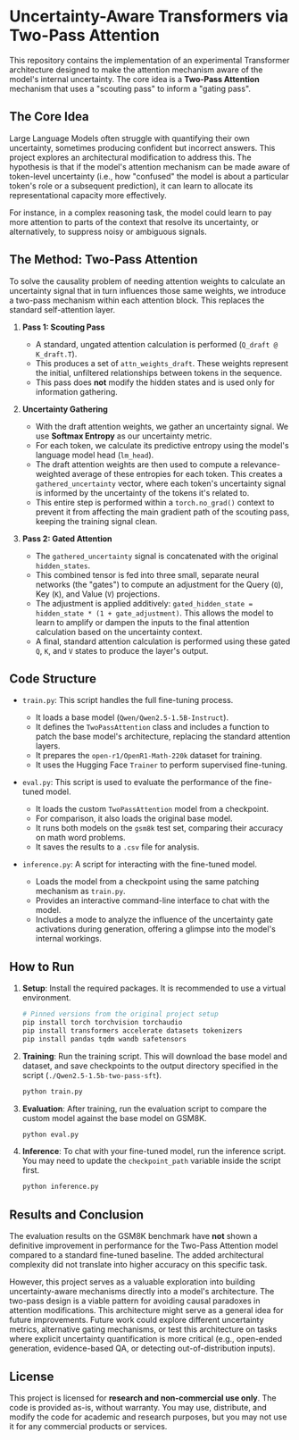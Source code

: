# Uncertainty-Aware Transformers via Two-Pass Attention

This repository contains the implementation of an experimental Transformer architecture designed to make the attention mechanism aware of the model's internal uncertainty. The core idea is a **Two-Pass Attention** mechanism that uses a "scouting pass" to inform a "gating pass".

## The Core Idea

Large Language Models often struggle with quantifying their own uncertainty, sometimes producing confident but incorrect answers. This project explores an architectural modification to address this. The hypothesis is that if the model's attention mechanism can be made aware of token-level uncertainty (i.e., how "confused" the model is about a particular token's role or a subsequent prediction), it can learn to allocate its representational capacity more effectively.

For instance, in a complex reasoning task, the model could learn to pay more attention to parts of the context that resolve its uncertainty, or alternatively, to suppress noisy or ambiguous signals.

## The Method: Two-Pass Attention

To solve the causality problem of needing attention weights to calculate an uncertainty signal that in turn influences those same weights, we introduce a two-pass mechanism within each attention block. This replaces the standard self-attention layer.

1.  **Pass 1: Scouting Pass**
    *   A standard, ungated attention calculation is performed (`Q_draft @ K_draft.T`).
    *   This produces a set of `attn_weights_draft`. These weights represent the initial, unfiltered relationships between tokens in the sequence.
    *   This pass does **not** modify the hidden states and is used only for information gathering.

2.  **Uncertainty Gathering**
    *   With the draft attention weights, we gather an uncertainty signal. We use **Softmax Entropy** as our uncertainty metric.
    *   For each token, we calculate its predictive entropy using the model's language model head (`lm_head`).
    *   The draft attention weights are then used to compute a relevance-weighted average of these entropies for each token. This creates a `gathered_uncertainty` vector, where each token's uncertainty signal is informed by the uncertainty of the tokens it's related to.
    *   This entire step is performed within a `torch.no_grad()` context to prevent it from affecting the main gradient path of the scouting pass, keeping the training signal clean.

3.  **Pass 2: Gated Attention**
    *   The `gathered_uncertainty` signal is concatenated with the original `hidden_states`.
    *   This combined tensor is fed into three small, separate neural networks (the "gates") to compute an adjustment for the Query (`Q`), Key (`K`), and Value (`V`) projections.
    *   The adjustment is applied additively: `gated_hidden_state = hidden_state * (1 + gate_adjustment)`. This allows the model to learn to amplify or dampen the inputs to the final attention calculation based on the uncertainty context.
    *   A final, standard attention calculation is performed using these gated `Q`, `K`, and `V` states to produce the layer's output.

## Code Structure

*   `train.py`: This script handles the full fine-tuning process.
    *   It loads a base model (`Qwen/Qwen2.5-1.5B-Instruct`).
    *   It defines the `TwoPassAttention` class and includes a function to patch the base model's architecture, replacing the standard attention layers.
    *   It prepares the `open-r1/OpenR1-Math-220k` dataset for training.
    *   It uses the Hugging Face `Trainer` to perform supervised fine-tuning.

*   `eval.py`: This script is used to evaluate the performance of the fine-tuned model.
    *   It loads the custom `TwoPassAttention` model from a checkpoint.
    *   For comparison, it also loads the original base model.
    *   It runs both models on the `gsm8k` test set, comparing their accuracy on math word problems.
    *   It saves the results to a `.csv` file for analysis.

*   `inference.py`: A script for interacting with the fine-tuned model.
    *   Loads the model from a checkpoint using the same patching mechanism as `train.py`.
    *   Provides an interactive command-line interface to chat with the model.
    *   Includes a mode to analyze the influence of the uncertainty gate activations during generation, offering a glimpse into the model's internal workings.

## How to Run

1.  **Setup**: Install the required packages. It is recommended to use a virtual environment.
    ```bash
    # Pinned versions from the original project setup
    pip install torch torchvision torchaudio
    pip install transformers accelerate datasets tokenizers
    pip install pandas tqdm wandb safetensors
    ```

2.  **Training**: Run the training script. This will download the base model and dataset, and save checkpoints to the output directory specified in the script (`./Qwen2.5-1.5b-two-pass-sft`).
    ```bash
    python train.py
    ```

3.  **Evaluation**: After training, run the evaluation script to compare the custom model against the base model on GSM8K.
    ```bash
    python eval.py
    ```

4.  **Inference**: To chat with your fine-tuned model, run the inference script. You may need to update the `checkpoint_path` variable inside the script first.
    ```bash
    python inference.py
    ```

## Results and Conclusion

The evaluation results on the GSM8K benchmark have **not** shown a definitive improvement in performance for the Two-Pass Attention model compared to a standard fine-tuned baseline. The added architectural complexity did not translate into higher accuracy on this specific task.

However, this project serves as a valuable exploration into building uncertainty-aware mechanisms directly into a model's architecture. The two-pass design is a viable pattern for avoiding causal paradoxes in attention modifications. This architecture might serve as a general idea for future improvements. Future work could explore different uncertainty metrics, alternative gating mechanisms, or test this architecture on tasks where explicit uncertainty quantification is more critical (e.g., open-ended generation, evidence-based QA, or detecting out-of-distribution inputs).

## License

This project is licensed for **research and non-commercial use only**. The code is provided as-is, without warranty. You may use, distribute, and modify the code for academic and research purposes, but you may not use it for any commercial products or services. 